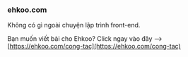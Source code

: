 ### ehkoo.com

Không có gì ngoài chuyện lập trình front-end.

Bạn muốn viết bài cho Ehkoo? Click ngay vào đây --> [https://ehkoo.com/cong-tac](https://ehkoo.com/cong-tac)
